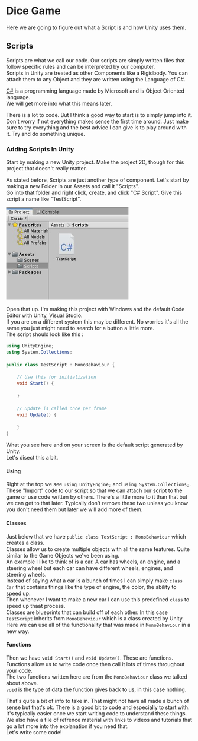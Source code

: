 # Dice Game

Here we are going to figure out what a Script is and how Unity uses them.

## Scripts

Scripts are what we call our code. Our scripts are simply written files that follow specific rules and can be interpreted by our computer.\
Scripts in Unity are treated as other Components like a Rigidbody. You can attach them to any Object and they are written using the Language of C#.

[C#](https://docs.microsoft.com/en-us/dotnet/csharp/) is a programming language made by Microsoft and is Object Oriented language.\
We will get more into what this means later.

There is a lot to code. But I think a good way to start is to simply jump into it. Don't worry if not everything makes sense the first time around. Just make sure to try everything and the best advice I can give is to play around with it. Try and do something unique.

### Adding Scripts In Unity

Start by making a new Unity project. Make the project 2D, though for this project that doesn't really matter.

As stated before, Scripts are just another type of component. Let's start by making a new Folder in our Assets and call it "Scripts".\
Go into that folder and right click, create, and click "C# Script". Give this script a name like "TestScript". 

![ScriptInFolder](Images/ScriptInFolder.JPG)

Open that up. I'm making this project with Windows and the default Code Editor with Unity, Visual Studio.\
If you are on a different system this may be different. No worries it's all the same you just might need to search for a button a little more.\
The script should look like this :

```csharp
using UnityEngine;
using System.Collections;

public class TestScript : MonoBehaviour {

	// Use this for initialization
	void Start() {
	
	}
	
	// Update is called once per frame
	void Update() {
	
	}
}
```

What you see here and on your screen is the default script generated by Unity.\
Let's disect this a bit.

#### Using

Right at the top we see `using UnityEngine;` and `using System.Collections;`. These "Import" code to our script so that we can attach our script to the game or use code written by others. There's a little more to it than that but we can get to that later. Typically don't remove these two unless you know you don't need them but later we will add more of them.

#### Classes

Just below that we have `public class TestScript : MonoBehaviour` which creates a class.\
Classes allow us to create multiple objects with all the same features. Quite similar to the Game Objects we've been using.\
An example I like to think of is a car. A car has wheels, an engine, and a steering wheel but each car can have different wheels, engines, and steering wheels.\
Instead of saying what a car is a bunch of times I can simply make `class Car` that contains things like the type of engine, the color, the ability to speed up.\
Then whenever I want to make a new car I can use this predefined `class` to speed up thaat process.\
Classes are blueprints that can build off of each other. In this case `TestScript` inherits from `MonoBehaviour` which is a class created by Unity.\
Here we can use all of the functionality that was made in `MonoBehaviour` in a new way.

#### Functions

Then we have `void Start()` and `void Update()`. These are functions. Functions allow us to write code once then call it lots of times throughout your code.\
The two functions written here are from the `MonoBehaviour` class we talked about above.\
`void` is the type of data the function gives back to us, in this case nothing.

That's quite a bit of info to take in. That might not have all made a bunch of sense but that's ok. There is a good bit to code and especially to start with. It's typically easier once we start writing code to understand these things.\
We also have a file of refrence material with links to videos and tutorials that go a lot more into the explanation if you need that.\
Let's write some code!
